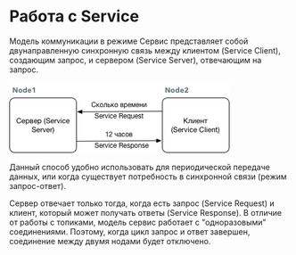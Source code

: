 # Работа с Service

Модель коммуникации в режиме Сервис представляет собой двунаправленную синхронную связь между клиентом \(Service Client\), создающим запрос, и сервером \(Service Server\), отвечающим на запрос.

![](../.gitbook/assets/ros_service.png)

Данный способ удобно использовать для периодической передаче данных, или когда существует потребность в синхронной связи \(режим запрос-ответ\).

Сервер отвечает только тогда, когда есть запрос \(Service Request\) и клиент, который может получать ответы \(Service Response\). В отличие от работы с топиками, модель сервис работает с "одноразовыми" соединениями. Поэтому, когда цикл запрос и ответ завершен, соединение между двумя нодами будет отключено.

